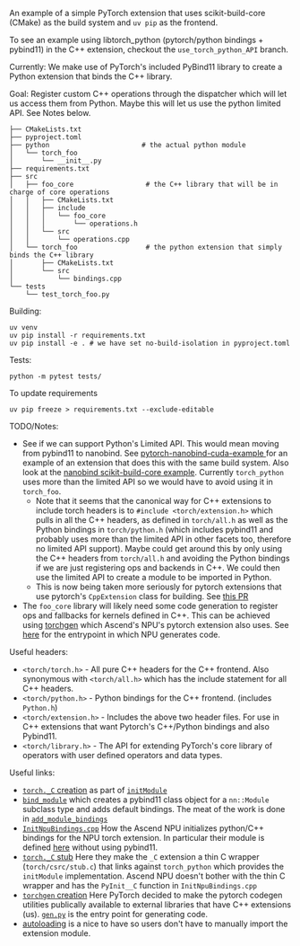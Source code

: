 
An example of a simple PyTorch extension that uses scikit-build-core (CMake) as the build system and `uv pip` as the frontend.

To see an example using libtorch_python (pytorch/python bindings + pybind11) in the C++ extension, checkout the `use_torch_python_API` branch.

Currently:
We make use of PyTorch's included PyBind11 library to create a Python extension that binds the C++ library.

Goal:
Register custom C++ operations through the dispatcher which will let us access them from Python. Maybe this will let us use the python limited API. See Notes below.

```
├── CMakeLists.txt
├── pyproject.toml
├── python                       # the actual python module
│   └── torch_foo
│       └── __init__.py
├── requirements.txt
├── src
│   ├── foo_core                  # the C++ library that will be in charge of core operations
│   │   ├── CMakeLists.txt
│   │   ├── include
│   │   │   └── foo_core
│   │   │       └── operations.h
│   │   └── src
│   │       └── operations.cpp
│   └── torch_foo                 # the python extension that simply binds the C++ library
│       ├── CMakeLists.txt
│       └── src
│           └── bindings.cpp
└── tests
    └── test_torch_foo.py
```

Building:
```
uv venv
uv pip install -r requirements.txt
uv pip install -e . # we have set no-build-isolation in pyproject.toml
```

Tests:
```
python -m pytest tests/
```


To update requirements
```
uv pip freeze > requirements.txt --exclude-editable
```

TODO/Notes:
- See if we can support Python's Limited API. This would mean moving from pybind11 to nanobind. See [
pytorch-nanobind-cuda-example
](https://github.com/jannismoeller/pytorch-nanobind-cuda-example) for an example of an extension that does this with the same build system. Also look at the [nanobind scikit-build-core example](https://github.com/wjakob/nanobind_example). Currently `torch_python` uses more than the limited API so we would have to avoid using it in `torch_foo`.
  - Note that it seems that the canonical way for C++ extensions to include torch headers is to `#include <torch/extension.h>` which pulls in all the C++ headers, as defined in `torch/all.h` as well as the Python bindings in `torch/python.h` (which includes pybind11 and probably uses more than the limited API in other facets too, therefore no limited API support). Maybe could get around this by only using the C++ headers from `torch/all.h` and avoiding the Python bindings if we are just registering ops and backends in C++. We could then use the limited API to create a module to be imported in Python.
  - This is now being taken more seriously for pytorch extensions that use pytorch's `CppExtension` class for building. See [this PR](https://github.com/pytorch/pytorch/pull/145764)
- The `foo_core` library will likely need some code generation to register ops and fallbacks for kernels defined in C++. This can be achieved using [torchgen](https://github.com/pytorch/pytorch/tree/master/torchgen) which Ascend's NPU's pytorch extension also uses. See [here](https://github.com/Ascend/pytorch/blob/master/generate_code.sh) for the entrypoint in which NPU generates code.


Useful headers:
- `<torch/torch.h>`     - All pure C++ headers for the C++ frontend. Also synonymous with `<torch/all.h>` which has the include statement for all C++ headers.
- `<torch/python.h>`    - Python bindings for the C++ frontend. (includes `Python.h`)
- `<torch/extension.h>` - Includes the above two header files. For use in C++ extensions that want Pytorch's C++/Python bindings and also Pybind11.
- `<torch/library.h>`   - The API for extending PyTorch's core library of operators with user defined operators and data types.

Useful links:
- [`torch._C` creation](https://github.com/pytorch/pytorch/blob/e889937850759fe69a8c7de6326984102ed9b088/torch/csrc/Module.cpp#L1833) as part of [`initModule`](https://github.com/pytorch/pytorch/blob/e889937850759fe69a8c7de6326984102ed9b088/torch/csrc/Module.cpp#L1794)
- [`bind_module`](https://github.com/pytorch/pytorch/blob/e889937850759fe69a8c7de6326984102ed9b088/torch/csrc/api/include/torch/python.h#L217) which creates a pybind11  class object for a `nn::Module` subclass type and adds default bindings. The meat of the work is done in [`add_module_bindings`](https://github.com/pytorch/pytorch/blob/e889937850759fe69a8c7de6326984102ed9b088/torch/csrc/api/include/torch/python.h#L106)
- [`InitNpuBindings.cpp`](https://github.com/Ascend/pytorch/blob/a72f1dde999b6d78839c9691d11256e1d821a891/torch_npu/csrc/InitNpuBindings.cpp) How the Ascend NPU initializes python/C++ bindings for the NPU torch extension. In particular their module is defined [here](https://github.com/Ascend/pytorch/blob/a72f1dde999b6d78839c9691d11256e1d821a891/torch_npu/csrc/InitNpuBindings.cpp#L170) without using pybind11.
- [`torch._C` stub](https://github.com/pytorch/pytorch/pull/39375/files) Here they make the `_C` extension a thin C wrapper (`torch/csrc/stub.c`) that links against `torch_python` which provides the `initModule` implementation.  Ascend NPU doesn't bother with the thin C wrapper and has the `PyInit__C` function in `InitNpuBindings.cpp`
- [`torchgen` creation](https://github.com/pytorch/pytorch/issues/73212) Here PyTorch decided to make the pytorch codegen utilities publically available to external libraries that have C++ extensions (us). [`gen.py`](https://github.com/pytorch/pytorch/blob/main/torchgen/gen.py) is the entry point for generating code.
- [autoloading](https://pytorch.org/tutorials/prototype/python_extension_autoload.html) is a nice to have so users don't have to manually import the extension module.
